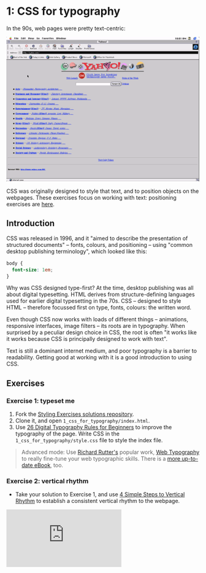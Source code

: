 # 1: CSS for typography

In the 90s, web pages were pretty text-centric: 

![Yahoo in 1996: a basic webpage almost entirely made of text](images/yahoo-1996.png)

CSS was originally designed to style that text, and to position objects on the webpages. These exercises focus on working with text: positioning exercises are [here](https://github.com/makersacademy/course/blob/master/styling/2_the_box_model.md).

## Introduction

CSS was released in 1996, and it "aimed to describe the presentation of structured documents" – fonts, colours, and positioning – using "common desktop publishing terminology", which looked like this:

```css
body {
  font-size: 1em;
}
```

Why was CSS designed type-first? At the time, desktop publishing was all about digital typesetting. HTML derives from structure-defining languages used for earlier digital typesetting in the 70s. CSS – designed to style HTML – therefore focussed first on type, fonts, colours: the written word.

Even though CSS now works with loads of different things – animations, responsive interfaces, image filters – its roots are in typography. When surprised by a peculiar design choice in CSS, the root is often "it works like it works because CSS is principally designed to work with text".

Text is still a dominant internet medium, and poor typography is a barrier to readability. Getting good at working with it is a good introduction to using CSS.

## Exercises

### Exercise 1: typeset me

1. Fork the [Styling Exercises solutions repository](https://github.com/sjmog/styling_exercises). 
2. Clone it, and open `1_css_for_typography/index.html`. 
3. Use [26 Digital Typography Rules for Beginners](https://medium.com/product-design-ux-ui/26-digital-typography-rules-for-beginners-a04c6a5aaff3) to improve the typography of the page. Write CSS in the `1_css_for_typography/style.css` file to style the index file.

> Advanced mode: Use [Richard Rutter's](https://twitter.com/clagnut) popular work, [Web Typography](http://webtypography.net/) to really fine-tune your web typographic skills. There is a [more up-to-date eBook](http://book.webtypography.net/), too.

### Exercise 2: vertical rhythm

- Take your solution to Exercise 1, and use [4 Simple Steps to Vertical Rhythm](http://typecast.com/blog/4-simple-steps-to-vertical-rhythm) to establish a consistent vertical rhythm to the webpage.


![Tracking pixel](https://githubanalytics.herokuapp.com/course/styling/1_css_for_typography.md)
